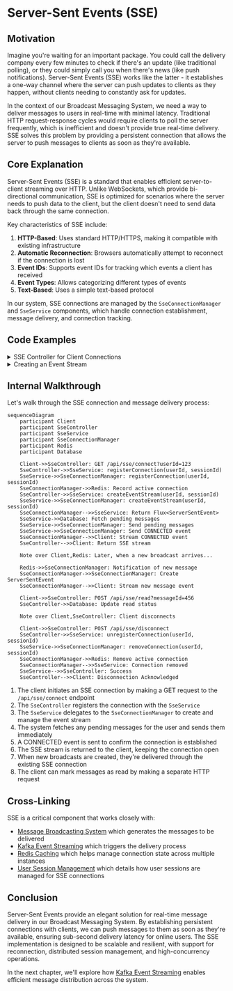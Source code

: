 # Server-Sent Events (SSE)

## Motivation

Imagine you're waiting for an important package. You could call the delivery company every few minutes to check if there's an update (like traditional polling), or they could simply call you when there's news (like push notifications). Server-Sent Events (SSE) works like the latter - it establishes a one-way channel where the server can push updates to clients as they happen, without clients needing to constantly ask for updates.

In the context of our Broadcast Messaging System, we need a way to deliver messages to users in real-time with minimal latency. Traditional HTTP request-response cycles would require clients to poll the server frequently, which is inefficient and doesn't provide true real-time delivery. SSE solves this problem by providing a persistent connection that allows the server to push messages to clients as soon as they're available.

## Core Explanation

Server-Sent Events (SSE) is a standard that enables efficient server-to-client streaming over HTTP. Unlike WebSockets, which provide bi-directional communication, SSE is optimized for scenarios where the server needs to push data to the client, but the client doesn't need to send data back through the same connection.

Key characteristics of SSE include:

1. **HTTP-Based**: Uses standard HTTP/HTTPS, making it compatible with existing infrastructure
2. **Automatic Reconnection**: Browsers automatically attempt to reconnect if the connection is lost
3. **Event IDs**: Supports event IDs for tracking which events a client has received
4. **Event Types**: Allows categorizing different types of events
5. **Text-Based**: Uses a simple text-based protocol

In our system, SSE connections are managed by the `SseConnectionManager` and `SseService` components, which handle connection establishment, message delivery, and connection tracking.

## Code Examples

<details>
<summary>SSE Controller for Client Connections</summary>

```java
// From SseController.java
@GetMapping(value = "/connect", produces = MediaType.TEXT_EVENT_STREAM_VALUE)
@RateLimiter(name = "sseConnectLimiter", fallbackMethod = "connectFallback")
public Flux<ServerSentEvent<String>> connect(
        @RequestParam String userId,
        @RequestParam(required = false) String sessionId,
        ServerWebExchange exchange) {

    log.info("SSE connection request from user: {}, session: {}, IP: {}",
             userId, sessionId, exchange.getRequest().getRemoteAddress() != null ? 
                 exchange.getRequest().getRemoteAddress().getAddress().getHostAddress() : "unknown");

    if (sessionId == null || sessionId.trim().isEmpty()) {
        sessionId = UUID.randomUUID().toString();
    }

    sseService.registerConnection(userId, sessionId);
    Flux<ServerSentEvent<String>> eventStream = sseService.createEventStream(userId, sessionId);
    log.info("SSE connection established for user: {}, session: {}", userId, sessionId);
    return eventStream;
}
```
</details>

<details>
<summary>Creating an Event Stream</summary>

```java
// From SseService.java
public Flux<ServerSentEvent<String>> createEventStream(String userId, String sessionId) {
    log.info("Orchestrating event stream creation for user: {}, session: {}", userId, sessionId);
    Flux<ServerSentEvent<String>> eventStream = sseConnectionManager.createEventStream(userId, sessionId);

    // Send pending messages specifically targeted to this user
    sendPendingMessages(userId);
    
    // Send active global and role-based messages
    sendActiveGroupMessages(userId); 

    try {
        String connectedPayload = objectMapper.writeValueAsString(Map.of("message", 
                                "SSE connection established with session " + sessionId));
        sseConnectionManager.sendEvent(userId, ServerSentEvent.<String>builder()
            .event(SseEventType.CONNECTED.name())
            .data(connectedPayload)
            .build());
    } catch (JsonProcessingException e) {
        log.error("Error creating CONNECTED event", e);
    }
    
    return eventStream;
}
```
</details>

## Internal Walkthrough

Let's walk through the SSE connection and message delivery process:

```mermaid
sequenceDiagram
    participant Client
    participant SseController
    participant SseService
    participant SseConnectionManager
    participant Redis
    participant Database

    Client->>SseController: GET /api/sse/connect?userId=123
    SseController->>SseService: registerConnection(userId, sessionId)
    SseService->>SseConnectionManager: registerConnection(userId, sessionId)
    SseConnectionManager->>Redis: Record active connection
    SseController->>SseService: createEventStream(userId, sessionId)
    SseService->>SseConnectionManager: createEventStream(userId, sessionId)
    SseConnectionManager-->>SseService: Return Flux<ServerSentEvent>
    SseService->>Database: Fetch pending messages
    SseService->>SseConnectionManager: Send pending messages
    SseService->>SseConnectionManager: Send CONNECTED event
    SseConnectionManager-->>Client: Stream CONNECTED event
    SseController-->>Client: Return SSE stream
    
    Note over Client,Redis: Later, when a new broadcast arrives...
    
    Redis->>SseConnectionManager: Notification of new message
    SseConnectionManager->>SseConnectionManager: Create ServerSentEvent
    SseConnectionManager-->>Client: Stream new message event

    Client->>SseController: POST /api/sse/read?messageId=456
    SseController->>Database: Update read status

    Note over Client,SseController: Client disconnects

    Client->>SseController: POST /api/sse/disconnect
    SseController->>SseService: unregisterConnection(userId, sessionId)
    SseService->>SseConnectionManager: removeConnection(userId, sessionId)
    SseConnectionManager->>Redis: Remove active connection
    SseConnectionManager-->>SseService: Connection removed
    SseService-->>SseController: Success
    SseController-->>Client: Disconnection Acknowledged
```

1. The client initiates an SSE connection by making a GET request to the `/api/sse/connect` endpoint
2. The `SseController` registers the connection with the `SseService`
3. The `SseService` delegates to the `SseConnectionManager` to create and manage the event stream
4. The system fetches any pending messages for the user and sends them immediately
5. A CONNECTED event is sent to confirm the connection is established
6. The SSE stream is returned to the client, keeping the connection open
7. When new broadcasts are created, they're delivered through the existing SSE connection
8. The client can mark messages as read by making a separate HTTP request

## Cross-Linking

SSE is a critical component that works closely with:

- [Message Broadcasting System](01_message_broadcasting_system.md) which generates the messages to be delivered
- [Kafka Event Streaming](03_kafka_event_streaming.md) which triggers the delivery process
- [Redis Caching](05_redis_caching.md) which helps manage connection state across multiple instances
- [User Session Management](06_user_session_management.md) which details how user sessions are managed for SSE connections


## Conclusion

Server-Sent Events provide an elegant solution for real-time message delivery in our Broadcast Messaging System. By establishing persistent connections with clients, we can push messages to them as soon as they're available, ensuring sub-second delivery latency for online users. The SSE implementation is designed to be scalable and resilient, with support for reconnection, distributed session management, and high-concurrency operations.

In the next chapter, we'll explore how [Kafka Event Streaming](03_kafka_event_streaming.md) enables efficient message distribution across the system.